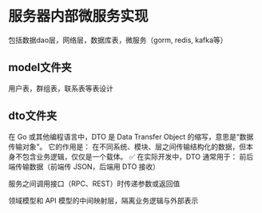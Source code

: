 # 服务器内部微服务实现
包括数据dao层，网络层，数据库表，微服务（gorm, redis, kafka等）
## model文件夹
用户表，群组表，联系表等表设计
## dto文件夹
在 Go 或其他编程语言中，DTO 是 Data Transfer Object 的缩写，意思是“数据传输对象”。
 它的作用是：
在不同系统、模块、层之间传输结构化的数据，但本身不包含业务逻辑，仅仅是一个载体。
✅ 在实际开发中，DTO 通常用于：
前后端传输数据（前端传 JSON，后端用 DTO 接收）

服务之间调用接口（RPC、REST）时传递参数或返回值

领域模型和 API 模型的中间映射层，隔离业务逻辑与外部表示